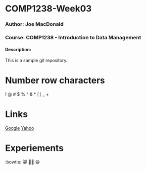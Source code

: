 # COMP1238-Week03

### Author: Joe MacDonald
### Course: COMP1238 - Introduction to Data Management

#### Description:
This is a sample git repository.

# Number row characters
!
@
\#
$
%
^
&
*
(
)
_
+

# Links

[Google](https://www.google.com)
[Yahoo](https://www.yahoo.ca) 

# Experiements
:bowtie:
😸
👯‍♂️
😆


